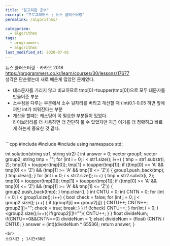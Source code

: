 ```yaml
---
title: "알고리즘 공부"
excerpt: "프로그래머스 ; 뉴스 클러스터링"
permalink: /algorithms/

categoriem:
  - algorithms
tags:
  - programmers
  - algorithms
last_modified_at: 2020-07-01
---
```

뉴스 클러스터링 - 카카오 2018  
<https://programmers.co.kr/learn/courses/30/lessons/17677>  
생각은 단순했는데 새로 배운게 많았던 문제였다.  
- 대소문자를 가리지 않고 비교하므로 tmp[0]=toupper(tmp[0])으로 모두 대문자를 만들어준 부분  
- 소수점을 다루는 부분에서 소수 뒷자리를 버리고 계산할 때 (int)0.1-0.05 하면 앞에꺼만 int가 씌워진다는 부분  
- 계산을 할때는 캐스팅이 꼭 필요한 부분들이 있었다.  
라이브러리를 더 사용하면 더 간단히 풀 수 있었지만 지금 이거를 더 정확하고 빠르게 하는게 중요한 것 같다.  
<br>
```cpp
#include <iostream>
#include <string>
#include <vector>
using namespace std;

int solution(string str1, string str2) {
    int answer = 0;
    vector<string> group1;
    vector<string> group2;
    string tmp = "";
    for (int i = 0; i < str1.size(); i++) {
        tmp = str1.substr(i, 2);
        tmp[0] = toupper(tmp[0]);
        tmp[1] = toupper(tmp[1]);
        if ((tmp[0] >= 'A' && tmp[0] <= 'Z') && (tmp[1] >= 'A' && tmp[1] <= 'Z')) {
            group1.push_back(tmp);
        }
        tmp.clear();
    }
    for (int i = 0; i < str2.size(); i++) {
        tmp = str2.substr(i, 2);
        tmp[0] = toupper(tmp[0]);
        tmp[1] = toupper(tmp[1]);
        if ((tmp[0] >= 'A' && tmp[0] <= 'Z') && (tmp[1] >= 'A' && tmp[1] <= 'Z')) {
            group2.push_back(tmp);
        }
        tmp.clear();
    }
    int CNTU = 0;
    int CNTN = 0;
    for (int i = 0; i < group1.size(); i++) {
        bool check = false;
        for (int j = 0; j < group2.size(); j++) {
            if (group1[i] == group2[j]) {
                CNTU++;
                CNTN++;
                group2[j]="";
                check = true;
                break;
            }
        }
        if (!check) CNTU++;
    }
    for(int i = 0; i <group2.size();i++){
            if(group2[i]!=""){
                CNTU++;
            }
    }
    float divideNum;
    if(CNTU==0&&CNTN==0) divideNum = 1;
    else{
        divideNum = (float) (CNTN / CNTU);
    }
    answer = (int)(divideNum * 65536);
    return answer;
}
```
<br>
소요시간 ; 1시간+30분